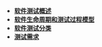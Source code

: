 * [**软件测试概述**](softtest/summarize.md)
* [**软件生命周期和测试过程模型**](softtest/lifecycle.md)
* [**软件测试分类**](softtest/category.md)
* [**测试需求**](softtest/demand.md)